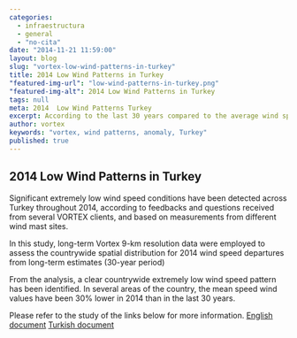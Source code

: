 ```yaml
---
categories: 
  - infraestructura
  - general
  - "no-cita"
date: "2014-11-21 11:59:00"
layout: blog
slug: "vortex-low-wind-patterns-in-turkey"
title: 2014 Low Wind Patterns in Turkey
"featured-img-url": "low-wind-patterns-in-turkey.png"
"featured-img-alt": 2014 Low Wind Patterns in Turkey
tags: null
meta: 2014  Low Wind Patterns Turkey
excerpt: According to the last 30 years compared to the average wind speed, average wind speed of up to 30% reduction in 2014 were identified. 
author: vortex
keywords: "vortex, wind patterns, anomaly, Turkey"
published: true
---
```


## 2014 Low Wind Patterns in Turkey

Significant extremely low wind speed conditions have been detected across Turkey
throughout 2014, according to feedbacks and questions received from several VORTEX clients, and based on measurements from different wind mast sites.

In this study, long-term Vortex 9-km resolution data were employed to assess the countrywide spatial distribution for 2014 wind speed departures from long-term estimates (30-year period)

From the analysis, a clear countrywide extremely low wind speed pattern has been identified. In several areas of the country, the mean speed wind values have been 30% lower in 2014 than in the last 30 years.

Please refer to the study of the links below for more information.
<a href=/assets/docs/low_wind_turkey_EN.pdf.pdf>English document</a>
<a href=/assets/docs/low_wind_turkey_TK.pdf.pdf>Turkish document</a>


